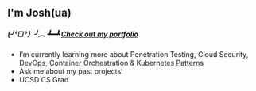 ## I'm Josh(ua)
##### (╯°□°）╯︵ ┻━┻ [Check out my portfolio](https://github.com/JoshuaSantillan/portfolio)
- I’m currently learning more about Penetration Testing, Cloud Security, DevOps, Container Orchestration & Kubernetes Patterns
- Ask me about my past projects!
- UCSD CS Grad
<!--
**JoshuaSantillan/JoshuaSantillan** is a ✨ _special_ ✨ repository because its `README.md` (this file) appears on your GitHub profile.

Here are some ideas to get you started:


-->

